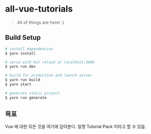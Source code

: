 # all-vue-tutorials

> All of things are here! :)

## Build Setup

``` bash
# install dependencies
$ yarn install

# serve with hot reload at localhost:3000
$ yarn run dev

# build for production and launch server
$ yarn run build
$ yarn start

# generate static project
$ yarn run generate
```

## 목표

Vue 에 대한 모든 것을 여기에 담아본다. 일명 Tutorial Pack 이라고 할 수 있음.